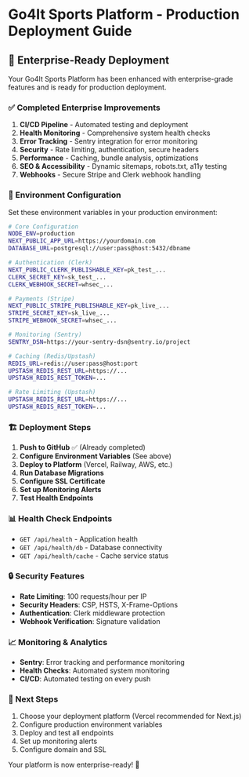 # Go4It Sports Platform - Production Deployment Guide

## 🚀 Enterprise-Ready Deployment

Your Go4It Sports Platform has been enhanced with enterprise-grade features and is ready for production deployment.

### ✅ Completed Enterprise Improvements

1. **CI/CD Pipeline** - Automated testing and deployment
2. **Health Monitoring** - Comprehensive system health checks
3. **Error Tracking** - Sentry integration for error monitoring
4. **Security** - Rate limiting, authentication, secure headers
5. **Performance** - Caching, bundle analysis, optimizations
6. **SEO & Accessibility** - Dynamic sitemaps, robots.txt, a11y testing
7. **Webhooks** - Secure Stripe and Clerk webhook handling

### 🔧 Environment Configuration

Set these environment variables in your production environment:

```bash
# Core Configuration
NODE_ENV=production
NEXT_PUBLIC_APP_URL=https://yourdomain.com
DATABASE_URL=postgresql://user:pass@host:5432/dbname

# Authentication (Clerk)
NEXT_PUBLIC_CLERK_PUBLISHABLE_KEY=pk_test_...
CLERK_SECRET_KEY=sk_test_...
CLERK_WEBHOOK_SECRET=whsec_...

# Payments (Stripe)
NEXT_PUBLIC_STRIPE_PUBLISHABLE_KEY=pk_live_...
STRIPE_SECRET_KEY=sk_live_...
STRIPE_WEBHOOK_SECRET=whsec_...

# Monitoring (Sentry)
SENTRY_DSN=https://your-sentry-dsn@sentry.io/project

# Caching (Redis/Upstash)
REDIS_URL=redis://user:pass@host:port
UPSTASH_REDIS_REST_URL=https://...
UPSTASH_REDIS_REST_TOKEN=...

# Rate Limiting (Upstash)
UPSTASH_REDIS_REST_URL=https://...
UPSTASH_REDIS_REST_TOKEN=...
```

### 🏗️ Deployment Steps

1. **Push to GitHub** ✅ (Already completed)
2. **Configure Environment Variables** (See above)
3. **Deploy to Platform** (Vercel, Railway, AWS, etc.)
4. **Run Database Migrations**
5. **Configure SSL Certificate**
6. **Set up Monitoring Alerts**
7. **Test Health Endpoints**

### 📊 Health Check Endpoints

- `GET /api/health` - Application health
- `GET /api/health/db` - Database connectivity
- `GET /api/health/cache` - Cache service status

### 🔒 Security Features

- **Rate Limiting**: 100 requests/hour per IP
- **Security Headers**: CSP, HSTS, X-Frame-Options
- **Authentication**: Clerk middleware protection
- **Webhook Verification**: Signature validation

### 📈 Monitoring & Analytics

- **Sentry**: Error tracking and performance monitoring
- **Health Checks**: Automated system monitoring
- **CI/CD**: Automated testing on every push

### 🎯 Next Steps

1. Choose your deployment platform (Vercel recommended for Next.js)
2. Configure production environment variables
3. Deploy and test all endpoints
4. Set up monitoring alerts
5. Configure domain and SSL

Your platform is now enterprise-ready! 🚀